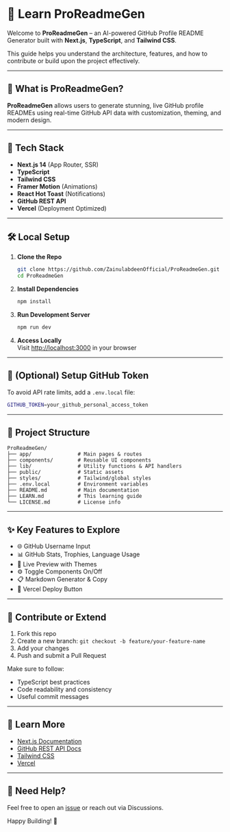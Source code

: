 
# 📘 Learn ProReadmeGen

Welcome to **ProReadmeGen** – an AI-powered GitHub Profile README Generator built with **Next.js**, **TypeScript**, and **Tailwind CSS**.

This guide helps you understand the architecture, features, and how to contribute or build upon the project effectively.

---

## 🚀 What is ProReadmeGen?

**ProReadmeGen** allows users to generate stunning, live GitHub profile READMEs using real-time GitHub API data with customization, theming, and modern design.

---

## 🧱 Tech Stack

- **Next.js 14** (App Router, SSR)
- **TypeScript**
- **Tailwind CSS**
- **Framer Motion** (Animations)
- **React Hot Toast** (Notifications)
- **GitHub REST API**
- **Vercel** (Deployment Optimized)

---

## 🛠️ Local Setup

1. **Clone the Repo**
   ```bash
   git clone https://github.com/ZainulabdeenOfficial/ProReadmeGen.git
   cd ProReadmeGen
   ```

2. **Install Dependencies**
   ```bash
   npm install
   ```

3. **Run Development Server**
   ```bash
   npm run dev
   ```

4. **Access Locally**  
   Visit [http://localhost:3000](http://localhost:3000) in your browser

---

## 🔐 (Optional) Setup GitHub Token

To avoid API rate limits, add a `.env.local` file:

```bash
GITHUB_TOKEN=your_github_personal_access_token
```

---

## 🧭 Project Structure

```
ProReadmeGen/
├── app/               # Main pages & routes
├── components/        # Reusable UI components
├── lib/               # Utility functions & API handlers
├── public/            # Static assets
├── styles/            # Tailwind/global styles
├── .env.local         # Environment variables
├── README.md          # Main documentation
├── LEARN.md           # This learning guide
└── LICENSE.md         # License info
```

---

## ✨ Key Features to Explore

- 🌐 GitHub Username Input
- 📊 GitHub Stats, Trophies, Language Usage
- 🎨 Live Preview with Themes
- ⚙️ Toggle Components On/Off
- 📋 Markdown Generator & Copy
- 🔄 Vercel Deploy Button

---

## 🤝 Contribute or Extend

1. Fork this repo
2. Create a new branch: `git checkout -b feature/your-feature-name`
3. Add your changes
4. Push and submit a Pull Request

Make sure to follow:
- TypeScript best practices
- Code readability and consistency
- Useful commit messages

---

## 🧠 Learn More

- [Next.js Documentation](https://nextjs.org/docs)
- [GitHub REST API Docs](https://docs.github.com/en/rest)
- [Tailwind CSS](https://tailwindcss.com/docs)
- [Vercel](https://vercel.com/docs)

---

## 💬 Need Help?

Feel free to open an [issue](https://github.com/ZainulabdeenOfficial/ProReadmeGen/issues) or reach out via Discussions.

Happy Building! 🚀
